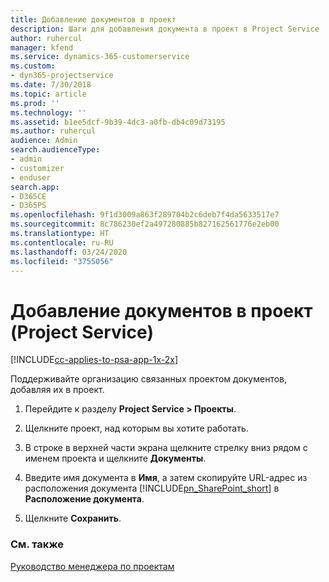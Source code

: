```yaml
---
title: Добавление документов в проект
description: Шаги для добавления документа в проект в Project Service
author: ruhercul
manager: kfend
ms.service: dynamics-365-customerservice
ms.custom:
- dyn365-projectservice
ms.date: 7/30/2018
ms.topic: article
ms.prod: ''
ms.technology: ''
ms.assetid: b1ee5dcf-9b39-4dc3-a0fb-db4c09d73195
ms.author: ruhercul
audience: Admin
search.audienceType:
- admin
- customizer
- enduser
search.app:
- D365CE
- D365PS
ms.openlocfilehash: 9f1d3009a863f289704b2c6deb7f4da5633517e7
ms.sourcegitcommit: 8c786230ef2a497280885b827162561776e2eb00
ms.translationtype: HT
ms.contentlocale: ru-RU
ms.lasthandoff: 03/24/2020
ms.locfileid: "3755056"
---
```

# <a name="add-documents-to-a-project-project-service"></a>Добавление документов в проект (Project Service)

[!INCLUDE[cc-applies-to-psa-app-1x-2x](../includes/cc-applies-to-psa-app-1x-2x.md)]

Поддерживайте организацию связанных проектом документов, добавляя их в проект.  
  
1. Перейдите к разделу **Project Service > Проекты**.  
  
2. Щелкните проект, над которым вы хотите работать.  
  
3. В строке в верхней части экрана щелкните стрелку вниз рядом с именем проекта и щелкните **Документы**.  
  
4. Введите имя документа в **Имя**, а затем скопируйте URL-адрес из расположения документа [!INCLUDE[pn_SharePoint_short](../includes/pn-sharepoint-short.md)] в **Расположение документа**.  
  
5. Щелкните **Сохранить**.  
  
### <a name="see-also"></a>См. также  
 [Руководство менеджера по проектам](../project-service/project-manager-guide.md)
